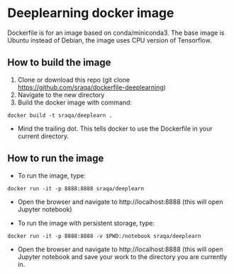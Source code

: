 # Deeplearning docker image

Dockerfile is for an image based on conda/miniconda3. The base image is Ubuntu instead of Debian, the image uses CPU version of Tensorflow.

## How to build the image

1. Clone or download this repo (git clone https://github.com/sraqa/dockerfile-deeplearning)
2. Navigate to the new directory
3. Build the docker image with command:

`docker build -t sraqa/deeplearn .`
* Mind the trailing dot. This tells docker to use the Dockerfile in your current directory.

## How to run the image

* To run the image, type:

`docker run -it -p 8888:8888 sraqa/deeplearn`
* Open the browser and navigate to http://localhost:8888 (this will open Jupyter notebook)

* To run the image with persistent storage, type:

`docker run -it -p 8888:8888 -v $PWD:/notebook sraqa/deeplearn`
* Open the browser and navigate to http://localhost:8888 (this will open Jupyter notebook and save your work to the directory you are currently in.
